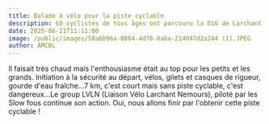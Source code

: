```yaml
---
title: Balade à vélo pour la piste cyclable
description: 60 cyclistes de tous âges ont parcouru la D16 de Larchant à Saint Pierre-lès-Nemours pour alerter sur la nécessité de la construction d'une piste cyclable.
date: 2025-06-21T11:11:00
image: /public/images/58a6b96a-0804-4d76-8aba-214047d2a244 (1).JPEG
author: AMCBL
---
```

Il faisait très chaud mais l'enthousiasme était au top pour les petits et les grands. Initiation à la sécurité au départ, vélos, gilets et casques de rigueur, gourde d'eau fraîche...7 km, c'est court mais sans piste cyclable, c'est dangereux...Le group LVLN (Liaison Vélo Larchant Nemours), piloté par les Slow fous continue son action. Oui, nous allons finir par l'obtenir cette piste cyclable !
